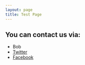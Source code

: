 ```yaml
---
layout: page
title: Test Page
---
```


## You can contact us via:
- Bob
- [Twitter](https://twitter.com/lsuperfriends)
- [Facebook](https://facebook.com/leagueofscience)
